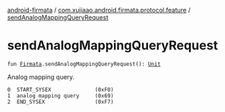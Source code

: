 [android-firmata](../index.md) / [com.xujiaao.android.firmata.protocol.feature](index.md) / [sendAnalogMappingQueryRequest](./send-analog-mapping-query-request.md)

# sendAnalogMappingQueryRequest

`fun `[`Firmata`](../com.xujiaao.android.firmata.protocol/-firmata/index.md)`.sendAnalogMappingQueryRequest(): `[`Unit`](https://kotlinlang.org/api/latest/jvm/stdlib/kotlin/-unit/index.html)

Analog mapping query.

```
0  START_SYSEX              (0xF0)
1  analog mapping query     (0x69)
2  END_SYSEX                (0xF7)
```

